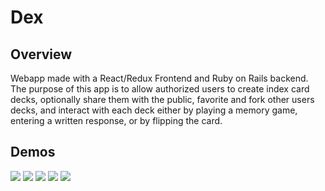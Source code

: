 # Dex

## Overview
Webapp made with a React/Redux Frontend and Ruby on Rails backend. The purpose of this app is to allow authorized users to create index card decks, optionally share them with the public, favorite and fork other users decks, and interact with each deck either by playing a memory game, entering a written response, or by flipping the card.

## Demos

![](dex_gifs/dynamic_search.gif)
![](dex_gifs/updating_cards.gif)
![](dex_gifs/testing_exercises.gif)
![](dex_gifs/public_decks.gif)
![](dex_gifs/creating_deck.gif)
